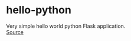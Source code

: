 # hello-python
Very simple hello world python Flask application.  
[Source](https://kubernetes.io/blog/2019/07/23/get-started-with-kubernetes-using-python/)